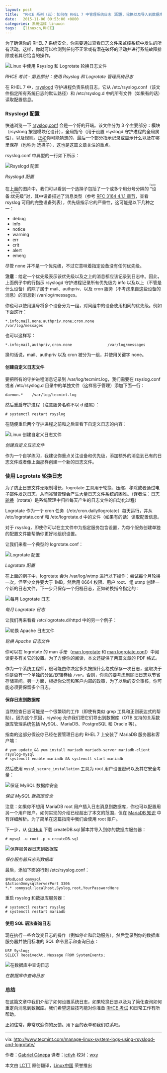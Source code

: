 ```yaml
---
layout: post
title:	"RHCE 系列（五）：如何在 RHEL 7 中管理系统日志（配置、轮换以及导入到数据库）"
date:	2015-11-06 09:53:00 +0800 
categories:	系统运维 linuxcn 
tags:	[linuxcn,RHCE]
---
```



为了确保你的 RHEL 7 系统安全，你需要通过查看日志文件来监控系统中发生的所有活动。这样，你就可以检测到任何不正常或有潜在破坏的活动并进行系统故障排除或者其它恰当的操作。


![Linux 中使用 Rsyslog 和 Logrotate 轮换日志文件](/Asserts/Images//attachment/album/201511/05/125611y2uyy9mmozzuyv7m.jpg)


*RHCE 考试 - 第五部分：使用 Rsyslog 和 Logrotate 管理系统日志*


在 RHEL 7 中，[rsyslogd](http://www.tecmint.com/wp-content/pdf/rsyslogd.pdf) 守护进程负责系统日志，它从 /etc/rsyslog.conf（该文件指定所有系统日志的默认路径）和 /etc/rsyslog.d 中的所有文件（如果有的话）读取配置信息。


### Rsyslogd 配置


快速浏览一下 [rsyslog.conf](http://www.tecmint.com/wp-content/pdf/rsyslog.conf.pdf) 会是一个好的开端。该文件分为 3 个主要部分：模块（rsyslong 按照模块化设计），全局指令（用于设置 rsyslogd 守护进程的全局属性），以及规则。正如你可能猜想的，最后一个部分指示记录或显示什么以及在哪里保存（也称为<ruby> 选择子 <rp>  （ </rp> <rt>  selector </rt> <rp>  ） </rp></ruby>），这也是这篇文章关注的重点。


rsyslog.conf 中典型的一行如下所示：


![Rsyslogd 配置](/Asserts/Images//attachment/album/201511/05/125612ccuxx237l1lbmaxj.png)


*Rsyslogd 配置*


在上面的图片中，我们可以看到一个选择子包括了一个或多个用分号分隔的<ruby> “设备:优先级” <rp>  （ </rp> <rt>  Facility:Priority </rt> <rp>  ） </rp></ruby>对，其中设备描述了消息类型（参考 [RFC 3164 4.1.1 章节](https://tools.ietf.org/html/rfc3164#section-4.1.1)，查看 rsyslog 可用的完整设备列表），优先级指示它的严重性，这可能是以下几种之一：


* debug
* info
* notice
* warning
* err
* crit
* alert
* emerg


尽管 none 并不是一个优先级，不过它意味着指定设备没有任何优先级。


**注意**：给定一个优先级表示该优先级以及之上的消息都应该记录到日志中。因此，上面例子中的行指示 rsyslogd 守护进程记录所有优先级为 info 以及以上（不管是什么设备）的除了属于 mail、authpriv、以及 cron 服务（不考虑来自这些设备的消息）的消息到 /var/log/messages。


你也可以使用逗号将多个设备分为一组，对同组中的设备使用相同的优先级。例如下面这行：



```
*.info;mail.none;authpriv.none;cron.none                /var/log/messages

```

也可以这样写：



```
*.info;mail,authpriv,cron.none                /var/log/messages

```

换句话说，mail、authpriv 以及 cron 被分为一组，并使用关键字 none。


#### 创建自定义日志文件


要把所有的守护进程消息记录到 /var/log/tecmint.log，我们需要在 rsyslog.conf 或者 /etc/rsyslog.d 目录中的单独文件（这样易于管理）添加下面一行：



```
daemon.*    /var/log/tecmint.log

```

然后重启守护进程（注意服务名称不以 d 结尾）：



```
# systemctl restart rsyslog

```

在随便重启两个守护进程之前和之后查看下自定义日志的内容：


![Linux 创建自定义日志文件](/Asserts/Images//attachment/album/201511/05/125616hozb920700x1wbou.png)


*创建自定义日志文件*


作为一个自学练习，我建议你重点关注设备和优先级，添加额外的消息到已有的日志文件或者像上面那样创建一个新的日志文件。


### 使用 Logrotate 轮换日志


为了防止日志文件无限制增长，logrotate 工具用于轮换、压缩、移除或者通过电子邮件发送日志，从而减轻管理会产生大量日志文件系统的困难。（译者注：[日志轮换](https://en.wikipedia.org/wiki/Log_rotation)（rotate）是系统管理中归档每天产生的日志文件的自动化过程）


Logrotate 作为一个 cron 任务（/etc/cron.daily/logrotate）每天运行，并从 /etc/logrotate.conf 和 /etc/logrotate.d 中的文件（如果有的话）读取配置信息。


对于 rsyslog，即使你可以在主文件中为指定服务包含设置，为每个服务创建单独的配置文件能帮助你更好地组织设置。


让我们来看一个典型的 logrotate.conf：


![Logrotate 配置](/Asserts/Images//attachment/album/201511/05/125622lti103gx7kk33pgi.png)


*Logrotate 配置*


在上面的例子中，logrotate 会为 /var/log/wtmp 进行以下操作：尝试每个月轮换一次，但至少文件要大于 1MB，然后用 0664 权限、用户 root、组 utmp 创建一个新的日志文件。下一步只保存一个归档日志，正如轮换指令指定的：


![每月 Logrotate 日志](/Asserts/Images//attachment/album/201511/05/125623lraxnglzd2d32d62.png)


*每月 Logrotate 日志*


让我们再来看看 /etc/logrotate.d/httpd 中的另一个例子：


![轮换 Apache 日志文件](/Asserts/Images//attachment/album/201511/05/125627v2ghs5p1pppp1pi1.png)


*轮换 Apache 日志文件*


你可以在 logrotate 的 man 手册（[man logrotate](http://www.tecmint.com/wp-content/pdf/logrotate.pdf) 和 [man logrotate.conf](http://www.tecmint.com/wp-content/pdf/logrotate.conf.pdf)）中阅读更多有关它的设置。为了方便你的阅读，本文还提供了两篇文章的 PDF 格式。


作为一个系统工程师，很可能由你决定多久按照什么格式保存一次日志，这取决于你是否有一个单独的分区/逻辑卷给 `/var`。否则，你真的要考虑删除旧日志以节省存储空间。另一方面，根据你公司和客户内部的政策，为了以后的安全审核，你可能必须要保留多个日志。


#### 保存日志到数据库


当然检查日志可能是一个很繁琐的工作（即使有类似 grep 工具和正则表达式的帮助）。因为这个原因，rsyslog 允许我们把它们导出到数据库（OTB 支持的关系数据库管理系统包括 MySQL、MariaDB、PostgreSQL 和 Oracle 等）。


指南的这部分假设你已经在要管理日志的 RHEL 7 上安装了 MariaDB 服务器和客户端：



```
# yum update && yum install mariadb mariadb-server mariadb-client rsyslog-mysql
# systemctl enable mariadb && systemctl start mariadb

```

然后使用 `mysql_secure_installation` 工具为 root 用户设置密码以及其它安全考量：


![保证 MySQL 数据库安全](/Asserts/Images//attachment/album/201511/05/125629xsi14yo1k12y4mi5.png)


*保证 MySQL 数据库安全*


注意：如果你不想用 MariaDB root 用户插入日志消息到数据库，你也可以配置用另一个用户账户。如何实现的介绍已经超出了本文的范围，但在 [MariaDB 知识](https://mariadb.com/kb/en/mariadb/create-user/) 中有详细解析。为了简单在这篇指南中我们会使用 root 账户。


下一步，从 [GitHub](https://github.com/sematext/rsyslog/blob/master/plugins/ommysql/createDB.sql) 下载 createDB.sql 脚本并导入到你的数据库服务器：



```
# mysql -u root -p < createDB.sql

```

![保存服务器日志到数据库](/Asserts/Images//attachment/album/201511/05/125633a2ad02ldaab2hppp.png)


*保存服务器日志到数据库*


最后，添加下面的行到 /etc/rsyslog.conf：



```
$ModLoad ommysql
$ActionOmmysqlServerPort 3306
*.* :ommysql:localhost,Syslog,root,YourPasswordHere

```

重启 rsyslog 和数据库服务器：



```
# systemctl restart rsyslog 
# systemctl restart mariadb

```

#### 使用 SQL 语法查询日志


现在执行一些会改变日志的操作（例如停止和启动服务），然后登录到你的数据库服务器并使用标准的 SQL 命令显示和查询日志：



```
USE Syslog;
SELECT ReceivedAt, Message FROM SystemEvents;

```

![在数据库中查询日志](/Asserts/Images//attachment/album/201511/05/125637h5dmcmpi5aomeum4.png)


*在数据库中查询日志*


### 总结


在这篇文章中我们介绍了如何设置系统日志，如果轮换日志以及为了简化查询如何重定向消息到数据库。我们希望这些技巧能对你准备 [RHCE 考试](/article-6451-1.html) 和日常工作有所帮助。


正如往常，非常欢迎你的反馈。用下面的表单和我们联系吧。




---


via: <http://www.tecmint.com/manage-linux-system-logs-using-rsyslogd-and-logrotate/>


作者：[Gabriel Cánepa](http://www.tecmint.com/author/gacanepa/) 译者：[ictlyh](http://www.mutouxiaogui.cn/blog/) 校对：[wxy](https://github.com/wxy)


本文由 [LCTT](https://github.com/LCTT/TranslateProject) 原创翻译，[Linux中国](https://linux.cn/) 荣誉推出
